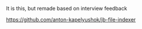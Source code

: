 It is this, but remade based on interview feedback

https://github.com/anton-kapelyushok/jb-file-indexer
